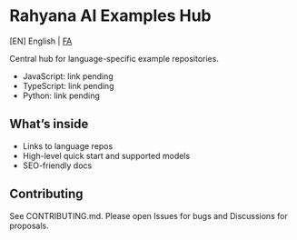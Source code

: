# Rahyana AI Examples Hub

[EN] English | [FA](./README.fa.md)

Central hub for language-specific example repositories.

- JavaScript: link pending
- TypeScript: link pending
- Python: link pending

## What’s inside
- Links to language repos
- High-level quick start and supported models
- SEO-friendly docs

## Contributing
See CONTRIBUTING.md. Please open Issues for bugs and Discussions for proposals.

